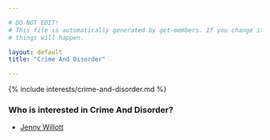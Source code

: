 ```yaml
---

# DO NOT EDIT!
# This file is automatically generated by get-members. If you change it, bad
# things will happen.

layout: default
title: "Crime And Disorder"

---
```


{% include interests/crime-and-disorder.md %}

### Who is interested in Crime And Disorder?


* [Jenny Willott](/members/jenny-willott.html)
